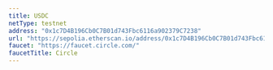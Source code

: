 ```yaml
---
title: USDC
netType: testnet
address: "0x1c7D4B196Cb0C7B01d743Fbc6116a902379C7238"
url: "https://sepolia.etherscan.io/address/0x1c7D4B196Cb0C7B01d743Fbc6116a902379C7238"
faucet: "https://faucet.circle.com/"
faucetTitle: Circle
---
```

